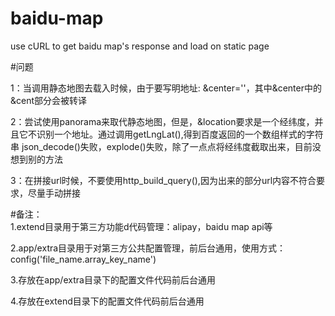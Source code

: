 # baidu-map
use cURL to get baidu map's response and load on static page      

#问题

1：当调用静态地图去载入时候，由于要写明地址: &center=''，其中&center中的&cent部分会被转译

2：尝试使用panorama来取代静态地图，但是，&location要求是一个经纬度，并且它不识别一个地址。通过调用getLngLat(),得到百度返回的一个数组样式的字符串
json_decode()失败，explode()失败，除了一点点将经纬度截取出来，目前没想到别的方法

3：在拼接url时候，不要使用http_build_query(),因为出来的部分url内容不符合要求，尽量手动拼接

#备注：                                                                                                                                                        
1.extend目录用于第三方功能d代码管理：alipay，baidu map api等

2.app/extra目录用于对第三方公共配置管理，前后台通用，使用方式：config('file_name.array_key_name')

3.存放在app/extra目录下的配置文件代码前后台通用

4.存放在extend目录下的配置文件代码前后台通用
